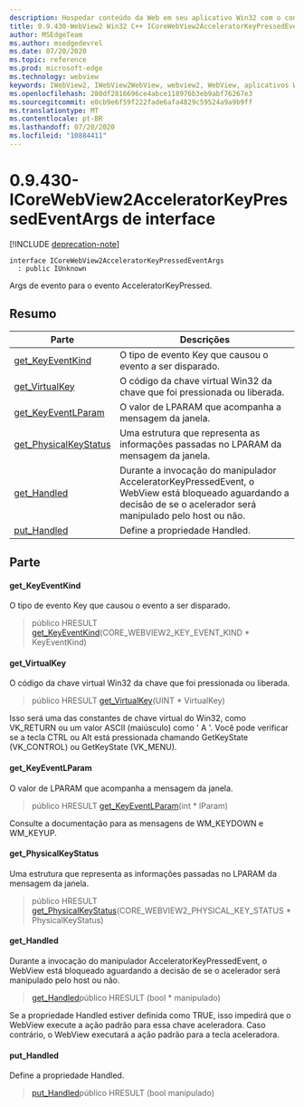 ```yaml
---
description: Hospedar conteúdo da Web em seu aplicativo Win32 com o controle WebView2 do Microsoft Edge
title: 0.9.430-WebView2 Win32 C++ ICoreWebView2AcceleratorKeyPressedEventArgs
author: MSEdgeTeam
ms.author: msedgedevrel
ms.date: 07/20/2020
ms.topic: reference
ms.prod: microsoft-edge
ms.technology: webview
keywords: IWebView2, IWebView2WebView, webview2, WebView, aplicativos Win32, Win32, Edge, ICoreWebView2, ICoreWebView2Host, controle do navegador, HTML Edge
ms.openlocfilehash: 280df2816696ce4abce118976b3eb9abf76267e3
ms.sourcegitcommit: e0cb9e6f59f222fade6afa4829c59524a9a9b9ff
ms.translationtype: MT
ms.contentlocale: pt-BR
ms.lasthandoff: 07/20/2020
ms.locfileid: "10884411"
---
```

# 0.9.430-ICoreWebView2AcceleratorKeyPressedEventArgs de interface 

[!INCLUDE [deprecation-note](../../includes/deprecation-note.md)]

```
interface ICoreWebView2AcceleratorKeyPressedEventArgs
  : public IUnknown
```

Args de evento para o evento AcceleratorKeyPressed.

## Resumo

 Parte                        | Descrições
--------------------------------|---------------------------------------------
[get_KeyEventKind](#get_keyeventkind) | O tipo de evento Key que causou o evento a ser disparado.
[get_VirtualKey](#get_virtualkey) | O código da chave virtual Win32 da chave que foi pressionada ou liberada.
[get_KeyEventLParam](#get_keyeventlparam) | O valor de LPARAM que acompanha a mensagem da janela.
[get_PhysicalKeyStatus](#get_physicalkeystatus) | Uma estrutura que representa as informações passadas no LPARAM da mensagem da janela.
[get_Handled](#get_handled) | Durante a invocação do manipulador AcceleratorKeyPressedEvent, o WebView está bloqueado aguardando a decisão de se o acelerador será manipulado pelo host ou não.
[put_Handled](#put_handled) | Define a propriedade Handled.

## Parte

#### get_KeyEventKind 

O tipo de evento Key que causou o evento a ser disparado.

> público HRESULT [get_KeyEventKind](#get_keyeventkind)(CORE_WEBVIEW2_KEY_EVENT_KIND * KeyEventKind)

#### get_VirtualKey 

O código da chave virtual Win32 da chave que foi pressionada ou liberada.

> público HRESULT [get_VirtualKey](#get_virtualkey)(UINT * VirtualKey)

Isso será uma das constantes de chave virtual do Win32, como VK_RETURN ou um valor ASCII (maiúsculo) como ' A '. Você pode verificar se a tecla CTRL ou Alt está pressionada chamando GetKeyState (VK_CONTROL) ou GetKeyState (VK_MENU).

#### get_KeyEventLParam 

O valor de LPARAM que acompanha a mensagem da janela.

> público HRESULT [get_KeyEventLParam](#get_keyeventlparam)(int * lParam)

Consulte a documentação para as mensagens de WM_KEYDOWN e WM_KEYUP.

#### get_PhysicalKeyStatus 

Uma estrutura que representa as informações passadas no LPARAM da mensagem da janela.

> público HRESULT [get_PhysicalKeyStatus](#get_physicalkeystatus)(CORE_WEBVIEW2_PHYSICAL_KEY_STATUS * PhysicalKeyStatus)

#### get_Handled 

Durante a invocação do manipulador AcceleratorKeyPressedEvent, o WebView está bloqueado aguardando a decisão de se o acelerador será manipulado pelo host ou não.

> [get_Handled](#get_handled)público HRESULT (bool * manipulado)

Se a propriedade Handled estiver definida como TRUE, isso impedirá que o WebView execute a ação padrão para essa chave aceleradora. Caso contrário, o WebView executará a ação padrão para a tecla aceleradora.

#### put_Handled 

Define a propriedade Handled.

> [put_Handled](#put_handled)público HRESULT (bool manipulado)

